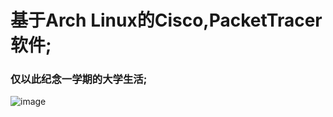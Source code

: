 # 基于Arch Linux的Cisco,PacketTracer软件;
### 仅以此纪念一学期的大学生活;
![image](https://i.postimg.cc/qMvpSWVC/image.jpg)

